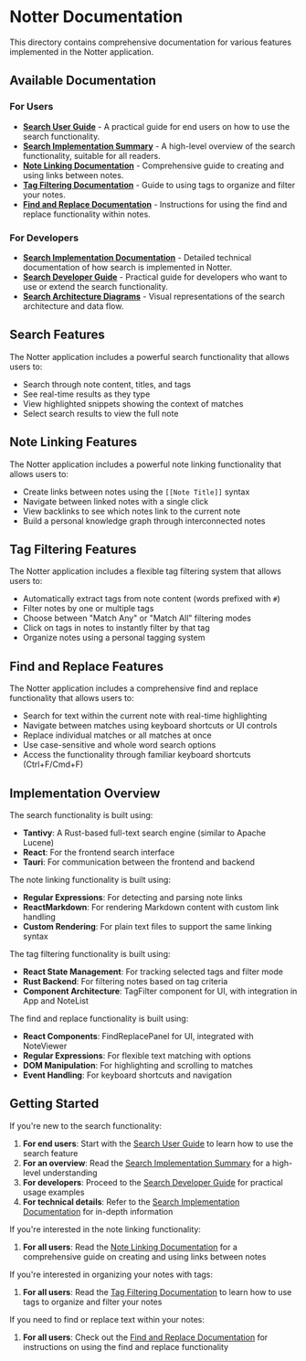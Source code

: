 # Notter Documentation

This directory contains comprehensive documentation for various features implemented in the Notter application.

## Available Documentation

### For Users

- [**Search User Guide**](./search-user-guide.md) - A practical guide for end users on how to use the search functionality.
- [**Search Implementation Summary**](./search-implementation-summary.md) - A high-level overview of the search functionality, suitable for all readers.
- [**Note Linking Documentation**](./note-linking.md) - Comprehensive guide to creating and using links between notes.
- [**Tag Filtering Documentation**](./tag-filtering.md) - Guide to using tags to organize and filter your notes.
- [**Find and Replace Documentation**](./find-replace.md) - Instructions for using the find and replace functionality within notes.

### For Developers

- [**Search Implementation Documentation**](./search-implementation.md) - Detailed technical documentation of how search is implemented in Notter.
- [**Search Developer Guide**](./search-developer-guide.md) - Practical guide for developers who want to use or extend the search functionality.
- [**Search Architecture Diagrams**](./search-architecture.md) - Visual representations of the search architecture and data flow.

## Search Features

The Notter application includes a powerful search functionality that allows users to:

- Search through note content, titles, and tags
- See real-time results as they type
- View highlighted snippets showing the context of matches
- Select search results to view the full note

## Note Linking Features

The Notter application includes a powerful note linking functionality that allows users to:

- Create links between notes using the `[[Note Title]]` syntax
- Navigate between linked notes with a single click
- View backlinks to see which notes link to the current note
- Build a personal knowledge graph through interconnected notes

## Tag Filtering Features

The Notter application includes a flexible tag filtering system that allows users to:

- Automatically extract tags from note content (words prefixed with `#`)
- Filter notes by one or multiple tags
- Choose between "Match Any" or "Match All" filtering modes
- Click on tags in notes to instantly filter by that tag
- Organize notes using a personal tagging system

## Find and Replace Features

The Notter application includes a comprehensive find and replace functionality that allows users to:

- Search for text within the current note with real-time highlighting
- Navigate between matches using keyboard shortcuts or UI controls
- Replace individual matches or all matches at once
- Use case-sensitive and whole word search options
- Access the functionality through familiar keyboard shortcuts (Ctrl+F/Cmd+F)

## Implementation Overview

The search functionality is built using:

- **Tantivy**: A Rust-based full-text search engine (similar to Apache Lucene)
- **React**: For the frontend search interface
- **Tauri**: For communication between the frontend and backend

The note linking functionality is built using:

- **Regular Expressions**: For detecting and parsing note links
- **ReactMarkdown**: For rendering Markdown content with custom link handling
- **Custom Rendering**: For plain text files to support the same linking syntax

The tag filtering functionality is built using:

- **React State Management**: For tracking selected tags and filter mode
- **Rust Backend**: For filtering notes based on tag criteria
- **Component Architecture**: TagFilter component for UI, with integration in App and NoteList

The find and replace functionality is built using:

- **React Components**: FindReplacePanel for UI, integrated with NoteViewer
- **Regular Expressions**: For flexible text matching with options
- **DOM Manipulation**: For highlighting and scrolling to matches
- **Event Handling**: For keyboard shortcuts and navigation

## Getting Started

If you're new to the search functionality:

1. **For end users**: Start with the [Search User Guide](./search-user-guide.md) to learn how to use the search feature
2. **For an overview**: Read the [Search Implementation Summary](./search-implementation-summary.md) for a high-level understanding
3. **For developers**: Proceed to the [Search Developer Guide](./search-developer-guide.md) for practical usage examples
4. **For technical details**: Refer to the [Search Implementation Documentation](./search-implementation.md) for in-depth information

If you're interested in the note linking functionality:

1. **For all users**: Read the [Note Linking Documentation](./note-linking.md) for a comprehensive guide on creating and using links between notes

If you're interested in organizing your notes with tags:

1. **For all users**: Read the [Tag Filtering Documentation](./tag-filtering.md) to learn how to use tags to organize and filter your notes

If you need to find or replace text within your notes:

1. **For all users**: Check out the [Find and Replace Documentation](./find-replace.md) for instructions on using the find and replace functionality
